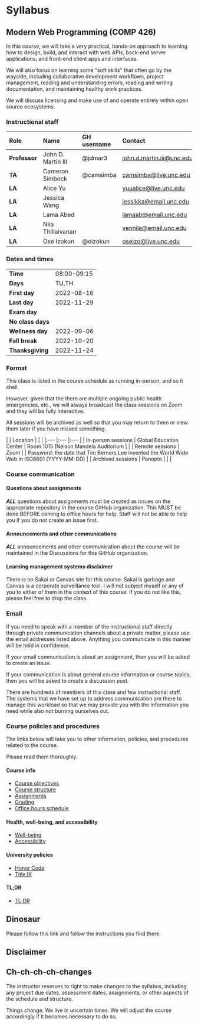 # Syllabus

## Modern Web Programming (COMP 426)

In this course, we will take a very practical, hands-on approach to learning how to design, build, and interact with web APIs, back-end server applications, and front-end client apps and interfaces. 

We will also focus on learning some "soft skills" that often go by the wayside, including collaborative development workflows, project management, reading and understanding errors, reading and writing documentation, and maintaining healthy work practices.

We will discuss licensing and make use of and operate entirely within open source ecosystems. 

### Instructional staff

| Role | Name | GH username | Contact | Office hours |
|:--- |:--- |:--- |:--- |:--- |
| **Professor** | John D. Martin III | @jdmar3 | [john.d.martin.iii@unc.edu](mailto:john.d.martin.iii@unc.edu) | TBA |
| **TA** | Cameron Simbeck | @camsimba | camsimba@live.unc.edu | TBA |
| **LA** | Alice Yu |  | yuualice@live.unc.edu | TBA |
| **LA** | Jessica Wang |  | jessikka@email.unc.edu | TBA |
| **LA** | Lama Abed |  | lamaab@email.unc.edu | TBA |
| **LA** | Nila Thillaivanan |  | vennila@email.unc.edu | TBA |
| **LA** | Ose Izokun | @oizokun | oseizo@live.unc.edu | TBA |

### Dates and times

|     |     |
|:--- |:--- |
| **Time** | 08:00-09:15 |
| **Days** | TU,TH |
| **First day** | 2022-08-16 |
| **Last day** | 2022-11-29 |
| **Exam day** | |
| **No class days** | |
| **Wellness day** | 2022-09-06 |
| **Fall break** | 2022-10-20 |
| **Thanksgiving** | 2022-11-24 |

### Format

This class is listed in the course schedule as running in-person, and so it shall.

However, given that the there are multiple ongoing public health emergencies, etc., we will always broadcast the class sessions on Zoom and they will be fully interactive.

All sessions will be archived as well so that you may return to them or view them later if you have missed something.

|     | Location |  |  |
|:--- |:--- |:--- |
| In-person sessions | Global Education Center | Room 1015 (Nelson Mandela Auditorium |  |
| Remote sessions | Zoom |  | Password: the date that Tim Berners Lee invented the World Wide Web in ISO8601 (YYYY-MM-DD) |
| Archived sessions | Panopto |  |  |

### Course communication

#### Questions about assignments

**_ALL_** questions about assignments must be created as issues on the appropriate repository in the course GitHub organization. This MUST be done BEFORE coming to office hours for help. Staff will not be able to help you if you do not create an issue first. 

#### Announcements and other communications

**_ALL_** announcements and other communication about the course will be maintained in the Discussions for this GitHub organization.

#### Learning management systems disclaimer

There is no Sakai or Canvas site for this course. Sakai is garbage and Canvas is a corporate surveillance tool. I will not subject myself or any of you to either of them in the context of this course. If you do not like this, please feel free to drop the class.

### Email

If you need to speak with a member of the instructional staff directly through private communication channels about a private matter, please use the email addresses listed above. Anything you communicate in this manner will be held in confidence.

If your email communication is about an assignment, then you will be asked to create an issue. 

If your communication is about general course information or course topics, then you will be asked to create a discussion post. 

There are hundreds of members of this class and few instructional staff. The systems that we have set up to address communication are there to manage this workload so that we may provide you with the information you need while also not burning ourselves out.

### Course policies and procedures

The links below will take you to other information, policies, and procedures related to the course.

Please read them thoroughly.

#### Course info

- [Course objectives](./objectives.md)
- [Course structure](structure.md)
- [Assignments](./assignments.md)
- [Grading](grading.md)
- [Office hours schedule](./officehours.md)

#### Health, well-being, and accessibility

- [Well-being](./wellbeing.md)
- [Accessibility](./accessibility.md)

#### University policies

- [Honor Code](honor.md)
- [Title IX](title9.md)

#### TL;DR

- [TL;DR](tldr.md)

## Dinosaur

Please follow this link and follow the instructions you find there.



## Disclaimer

## Ch-ch-ch-ch-changes

The instructor reserves to right to make changes to the syllabus, including any project due dates, assessment dates, assignments, or other aspects of the schedule and structure.

Things change.
We live in uncertain times.
We will adjust the course accordingly if it becomes necessary to do so.
